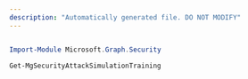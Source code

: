 ```yaml
---
description: "Automatically generated file. DO NOT MODIFY"
---
```


```powershell

Import-Module Microsoft.Graph.Security

Get-MgSecurityAttackSimulationTraining

```